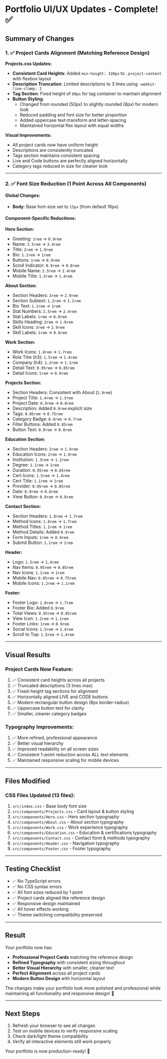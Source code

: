 # Portfolio UI/UX Updates - Complete! ✅

## Summary of Changes

### 1. ✅ Project Cards Alignment (Matching Reference Design)

**Projects.css Updates:**
- **Consistent Card Heights**: Added `min-height: 320px` to `.project-content` with flexbox layout
- **Description Truncation**: Limited descriptions to 3 lines using `-webkit-line-clamp: 3`
- **Tag Section**: Fixed height of `60px` for tag container to maintain alignment
- **Button Styling**: 
  - Changed from rounded (50px) to slightly rounded (8px) for modern look
  - Reduced padding and font size for better proportion
  - Added uppercase text-transform and letter-spacing
  - Maintained horizontal flex layout with equal widths

**Visual Improvements:**
- All project cards now have uniform height
- Descriptions are consistently truncated
- Tags section maintains consistent spacing
- Live and Code buttons are perfectly aligned horizontally
- Category tags reduced in size for cleaner look

---

### 2. ✅ Font Size Reduction (1 Point Across All Components)

#### Global Changes:
- **Body**: Base font-size set to `15px` (from default 16px)

#### Component-Specific Reductions:

**Hero Section:**
- Greeting: `1rem` → `0.9rem`
- Name: `3.5rem` → `3.4rem`
- Title: `2rem` → `1.9rem`
- Bio: `1.1rem` → `1rem`
- Buttons: `1rem` → `0.9rem`
- Scroll Indicator: `0.9rem` → `0.8rem`
- Mobile Name: `2.5rem` → `2.4rem`
- Mobile Title: `1.5rem` → `1.4rem`

**About Section:**
- Section Headers: `3rem` → `2.9rem`
- Section Subtext: `1.2rem` → `1.1rem`
- Bio Text: `1.1rem` → `1rem`
- Stat Numbers: `2.5rem` → `2.4rem`
- Stat Labels: `1rem` → `0.9rem`
- Skills Heading: `2rem` → `1.9rem`
- Skill Icons: `3rem` → `2.9rem`
- Skill Labels: `1rem` → `0.9rem`

**Work Section:**
- Work Icons: `1.8rem` → `1.7rem`
- Role Title (h3): `1.5rem` → `1.4rem`
- Company (h4): `1.2rem` → `1.1rem`
- Detail Text: `0.95rem` → `0.85rem`
- Detail Icons: `1rem` → `0.9rem`

**Projects Section:**
- Section Headers: Consistent with About (`2.9rem`)
- Project Title: `1.4rem` → `1.3rem`
- Project Date: `0.9rem` → `0.8rem`
- Description: Added `0.9rem` explicit size
- Tags: `0.85rem` → `0.75rem`
- Category Badge: `0.8rem` → `0.7rem`
- Filter Buttons: Added `0.85rem`
- Button Text: `0.9rem` → `0.8rem`

**Education Section:**
- Section Headers: `2rem` → `1.9rem`
- Education Icons: `2rem` → `1.9rem`
- Institution: `1.3rem` → `1.2rem`
- Degree: `1.1rem` → `1rem`
- Duration: `0.95rem` → `0.85rem`
- Cert Icons: `1.5rem` → `1.4rem`
- Cert Title: `1.1rem` → `1rem`
- Provider: `0.95rem` → `0.85rem`
- Date: `0.9rem` → `0.8rem`
- View Button: `0.9rem` → `0.8rem`

**Contact Section:**
- Section Headers: `1.8rem` → `1.7rem`
- Method Icons: `1.8rem` → `1.7rem`
- Method Titles: `1.1rem` → `1rem`
- Method Details: Added `0.9rem`
- Form Inputs: `1rem` → `0.9rem`
- Submit Button: `1.1rem` → `1rem`

**Header:**
- Logo: `1.5rem` → `1.4rem`
- Nav Items: `0.95rem` → `0.85rem`
- Nav Icons: `1.1rem` → `1rem`
- Mobile Nav: `0.85rem` → `0.75rem`
- Mobile Icons: `1.2rem` → `1.1rem`

**Footer:**
- Footer Logo: `1.8rem` → `1.7rem`
- Footer Bio: Added `0.9rem`
- Total Views: `0.95rem` → `0.85rem`
- View Icon: `1.2rem` → `1.1rem`
- Footer Links: `1rem` → `0.9rem`
- Social Icons: `1.5rem` → `1.4rem`
- Scroll to Top: `1.5rem` → `1.4rem`

---

## Visual Results

### Project Cards Now Feature:
1. ✅ Consistent card heights across all projects
2. ✅ Truncated descriptions (3 lines max)
3. ✅ Fixed-height tag sections for alignment
4. ✅ Horizontally aligned LIVE and CODE buttons
5. ✅ Modern rectangular button design (8px border-radius)
6. ✅ Uppercase button text for clarity
7. ✅ Smaller, cleaner category badges

### Typography Improvements:
1. ✅ More refined, professional appearance
2. ✅ Better visual hierarchy
3. ✅ Improved readability on all screen sizes
4. ✅ Consistent 1-point reduction across ALL text elements
5. ✅ Maintained responsive scaling for mobile devices

---

## Files Modified

### CSS Files Updated (13 files):
1. `src/index.css` - Base body font size
2. `src/components/Projects.css` - Card layout & button styling
3. `src/components/Hero.css` - Hero section typography
4. `src/components/About.css` - About section typography
5. `src/components/Work.css` - Work experience typography
6. `src/components/Education.css` - Education & certifications typography
7. `src/components/Contact.css` - Contact form & methods typography
8. `src/components/Header.css` - Navigation typography
9. `src/components/Footer.css` - Footer typography

---

## Testing Checklist

- ✅ No TypeScript errors
- ✅ No CSS syntax errors
- ✅ All font sizes reduced by 1 point
- ✅ Project cards aligned like reference design
- ✅ Responsive design maintained
- ✅ All hover effects working
- ✅ Theme switching compatibility preserved

---

## Result

Your portfolio now has:
- **Professional Project Cards** matching the reference design
- **Refined Typography** with consistent sizing throughout
- **Better Visual Hierarchy** with smaller, cleaner text
- **Perfect Alignment** across all project cards
- **Modern Button Design** with horizontal layout

The changes make your portfolio look more polished and professional while maintaining all functionality and responsive design! 🎉

---

## Next Steps

1. Refresh your browser to see all changes
2. Test on mobile devices to verify responsive scaling
3. Check dark/light theme compatibility
4. Verify all interactive elements still work properly

Your portfolio is now production-ready! 🚀
